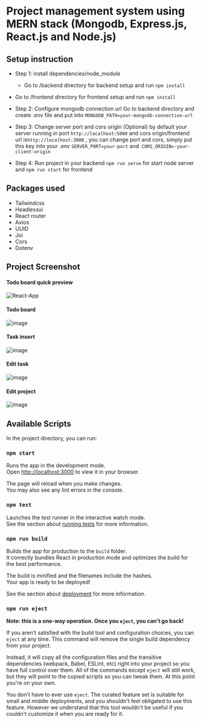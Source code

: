 # Project management system using MERN stack (Mongodb, Express.js, React.js and Node.js) 



## Setup instruction

- Step 1: install dependencies/node_module
  - Go to /backend directory for backend setup and run `npm install`

 - Go to /frontend directory for frontend setup and run `npm install`

- Step 2: Configure mongodb connection url
Go to backend directory and create .env file 
and put into `MONGODB_PATH=your-mongodb-connection-url`

- Step 3:  Change server port and cors origin (Optional)
by default your server running in port `http://localhost:5000` and cors origin/frontend url is`http://localhost:3000` , you can change port and cors, simply put this key into your .env
`SERVER_PORT=your-port` and` CORS_ORIGIN=-your-client-origin`

- Step 4: Run project
in your backend `npm run serve` for start node server and `npm run start` for frontend

## Packages used
- Tailwindcss
- Headlessui
- React router
- Axios
- UUID
- Joi
- Cors
- Dotenv


## Project Screenshot
#### Todo board quick preview
![React-App](https://user-images.githubusercontent.com/96901635/191009449-0083044c-c961-45cd-9da4-7184289b9573.gif)
#### Todo board
![image](https://user-images.githubusercontent.com/96901635/191006996-0c185cdd-5834-47c6-8927-2e7d539866a7.png)
#### Task insert
![image](https://user-images.githubusercontent.com/96901635/191007092-eb25cfc8-c056-4be2-a898-00ad29d65785.png)
#### Edit task
![image](https://user-images.githubusercontent.com/96901635/191008217-6a0175e6-d5a9-4d98-8951-4a528d2bef99.png)
#### Edit project
![image](https://user-images.githubusercontent.com/96901635/191008043-8c9113a1-700f-42bb-9f87-e68db159c4dc.png)




## Available Scripts

In the project directory, you can run:

### `npm start`

Runs the app in the development mode.\
Open [http://localhost:3000](http://localhost:3000) to view it in your browser.

The page will reload when you make changes.\
You may also see any lint errors in the console.

### `npm test`

Launches the test runner in the interactive watch mode.\
See the section about [running tests](https://facebook.github.io/create-react-app/docs/running-tests) for more information.

### `npm run build`

Builds the app for production to the `build` folder.\
It correctly bundles React in production mode and optimizes the build for the best performance.

The build is minified and the filenames include the hashes.\
Your app is ready to be deployed!

See the section about [deployment](https://facebook.github.io/create-react-app/docs/deployment) for more information.

### `npm run eject`

**Note: this is a one-way operation. Once you `eject`, you can't go back!**

If you aren't satisfied with the build tool and configuration choices, you can `eject` at any time. This command will remove the single build dependency from your project.

Instead, it will copy all the configuration files and the transitive dependencies (webpack, Babel, ESLint, etc) right into your project so you have full control over them. All of the commands except `eject` will still work, but they will point to the copied scripts so you can tweak them. At this point you're on your own.

You don't have to ever use `eject`. The curated feature set is suitable for small and middle deployments, and you shouldn't feel obligated to use this feature. However we understand that this tool wouldn't be useful if you couldn't customize it when you are ready for it.
